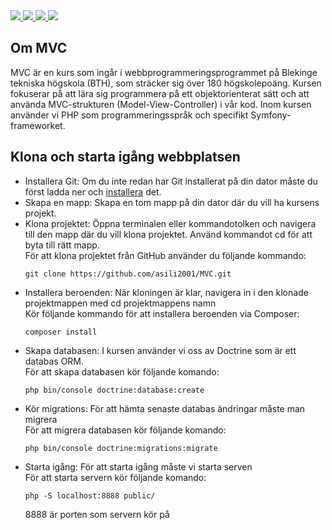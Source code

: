 <a href="https://scrutinizer-ci.com/g/asili2001/MVC/">
    <img src="https://scrutinizer-ci.com/g/asili2001/MVC/badges/quality-score.png?b=main">
</a>
<a href="https://scrutinizer-ci.com/g/asili2001/MVC/">
    <img src="https://scrutinizer-ci.com/g/asili2001/MVC/badges/coverage.png?b=main">
</a>
<a href="https://scrutinizer-ci.com/g/asili2001/MVC/inspections/5abb96bb-9f61-4a7a-b888-aae4257e4887/log">
    <img src="https://scrutinizer-ci.com/g/asili2001/MVC/badges/build.png?b=main">
</a>
<a href="https://scrutinizer-ci.com/code-intelligence">
    <img src="https://scrutinizer-ci.com/g/asili2001/MVC/badges/code-intelligence.svg?b=main">
</a>


<h2>Om MVC</h2>
MVC är en kurs som ingår i webbprogrammeringsprogrammet på Blekinge tekniska högskola (BTH), som sträcker sig över 180 högskolepoäng. Kursen fokuserar på att lära sig programmera på ett objektorienterat sätt och att använda MVC-strukturen (Model-View-Controller) i vår kod. Inom kursen använder vi PHP som programmeringsspråk och specifikt Symfony-frameworket.

<h2>Klona och starta igång webbplatsen</h2>
<ul>
<li>
    Installera Git: Om du inte redan har Git installerat på din dator måste du först ladda ner och <a href="https://git-scm.com/book/en/v2/Getting-Started-Installing-Git">installera</a> det.
</li>
<li>
    Skapa en mapp: Skapa en tom mapp på din dator där du vill ha kursens projekt.
</li>
<li>
    Klona projektet: Öppna terminalen eller kommandotolken och navigera till den mapp där du vill klona projektet. Använd kommandot cd för att byta till rätt mapp.<br/>
    För att klona projektet från GitHub använder du följande kommando:
    
    git clone https://github.com/asili2001/MVC.git

</li>
<li>
    Installera beroenden: När kloningen är klar, navigera in i den klonade projektmappen med cd projektmappens namn <br/>
    Kör följande kommando för att installera beroenden via Composer:
    
    composer install

</li>
<li>
    Skapa databasen: I kursen använder vi oss av Doctrine som är ett databas ORM. <br/>
    För att skapa databasen kör följande komando:
    
    php bin/console doctrine:database:create

</li>
<li>
    Kör migrations: För att hämta senaste databas ändringar måste man migrera <br/>
    För att migrera databasen kör följande komando:
    
    php bin/console doctrine:migrations:migrate

</li>
<li>
    Starta igång: För att starta igång måste vi starta serven <br/>
    För att starta servern kör följande komando:
    
    php -S localhost:8888 public/

8888 är porten som servern kör på

</li>
</ul>
